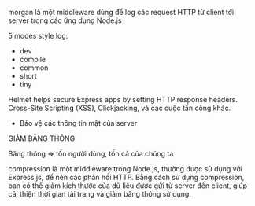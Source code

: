 <!-- NPM Package must have -->

<!-- 1. Morgan -->

morgan là một middleware dùng để log các request HTTP từ client tới server trong các ứng dụng Node.js

5 modes style log:

-   dev
-   compile
-   common
-   short
-   tiny

<!-- 2. Helmet -->

Helmet helps secure Express apps by setting HTTP response headers.
Cross-Site Scripting (XSS), Clickjacking, và các cuộc tấn công khác.

-   Bảo vệ các thông tin mật của server

<!-- 3. Compression -->

GIẢM BĂNG THÔNG

Băng thông => tốn người dùng, tốn cả của chúng ta

compression là một middleware trong Node.js, thường được sử dụng với Express.js, để nén các phản hồi HTTP. Bằng cách sử dụng compression, bạn có thể giảm kích thước của dữ liệu được gửi từ server đến client, giúp cải thiện thời gian tải trang và giảm băng thông sử dụng.
